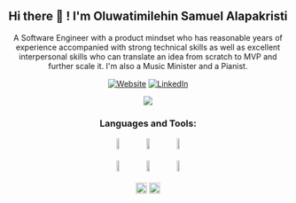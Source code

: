 <!--
**samalapsy/samalapsy** is a ✨ _special_ ✨ repository because its `README.md` (this file) appears on your GitHub profile.

Here are some ideas to get you started:

- 🔭 I’m currently working on ...
- 🌱 I’m currently learning Golang, AWS DevOps ...
- 👯 I’m looking to collaborate on ...
- 🤔 I’m looking for help with Networking...
- 💬 Ask me about ...
- 📫 How to reach me: ...
- 😄 Pronouns: ...
- ⚡ Fun fact: ...
-->

<h2 align="center">Hi there 👋 !  I'm Oluwatimilehin Samuel Alapakristi</h2>
<p align="center">A Software Engineer with a product mindset who has reasonable years of experience accompanied with strong technical skills as well as excellent interpersonal skills who can translate an idea from scratch to MVP and further scale it. I'm also a Music Minister and a Pianist.</p>
<p align="center">
   <a  align="center" href="https://twitter.com/samalapsy">
   <img align="center"  alt="Website" src="https://img.shields.io/badge/-Twitter-1d9bf0?style=flat-square&logo=twitter&logoColor=white&link=https://twitter.com/samalapsy"></a> 
   <a href="https://www.linkedin.com/in/samalapsy/" align="center" >
   <img align="center"  alt="LinkedIn" src="https://img.shields.io/badge/-LinkedIn-222222?style=flat-square&logo=Linkedin&logoColor=white&link=https://www.linkedin.com/in/samalapsy/"></a>
 </p>



<div align="center">

  <div>
    <img  src="https://github-readme-stats.vercel.app/api?username=MilindModi&show_icons=true&count_private=true&hide=contribs,issues&hide_border=true">
   

### Languages and Tools:  

<code><img width="10%" height="20" src="https://img.shields.io/badge/npm-CB3837?style=for-the-badge&logo=npm&logoColor=white"></code>
 <code><img width="10%"  height="20" src="https://img.shields.io/badge/Javascript-ED8B00?style=for-the-badge&logo=javascript&logoColor=yellow"></code>
<code><img width="10%"  height="20" src="https://img.shields.io/badge/Flutter-02569B?style=for-the-badge&logo=flutter&logoColor=white"></code>
<br><br>
<code><img width="10%"   height="20" src="https://img.shields.io/badge/firebase-ffca28?style=for-the-badge&logo=firebase&logoColor=white"></code>
<code><img width="10%"  height="20" src="https://img.shields.io/badge/Node.js-43853D?style=for-the-badge&logo=node.js&logoColor=white"></code>
<code><img width="10%"  height="20" src="https://img.shields.io/badge/MySql-4EA94B?style=for-the-badge&logo=MySql&logoColor=white"></code>
<br><br>
<code><img width="auto"  height="20" src="https://img.shields.io/badge/PHP-4F5B93?style=for-the-badge&logo=php&logoColor=black"></code>
     <code><img width="auto"  height="20" src="https://img.shields.io/badge/Laravel-f9322c?style=for-the-badge&logo=laravel&logoColor=white"></code>
<br><br>

   </div>
